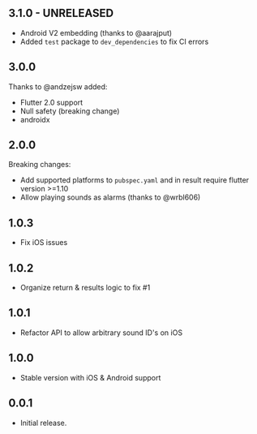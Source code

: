 ## 3.1.0 - UNRELEASED

* Android V2 embedding (thanks to @aarajput)
* Added `test` package to `dev_dependencies` to fix CI errors

## 3.0.0

Thanks to @andzejsw added:
* Flutter 2.0 support
* Null safety (breaking change)
* androidx

## 2.0.0

Breaking changes:

* Add supported platforms to `pubspec.yaml` and in result require flutter version >=1.10
* Allow playing sounds as alarms (thanks to @wrbl606)

## 1.0.3

* Fix iOS issues

## 1.0.2

* Organize return & results logic to fix #1

## 1.0.1

* Refactor API to allow arbitrary sound ID's on iOS

## 1.0.0

* Stable version with iOS & Android support

## 0.0.1

* Initial release.
